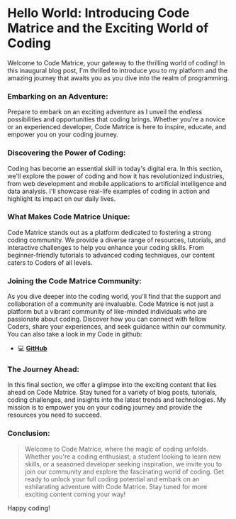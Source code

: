 #  Hello World: Introducing Code Matrice and the Exciting World of Coding


Welcome to Code Matrice, your gateway to the thrilling world of coding! In this inaugural blog post, I'm thrilled to introduce you to my platform and the amazing journey that awaits you as you dive into the realm of programming.
<!--more-->

### Embarking on an Adventure:
Prepare to embark on an exciting adventure as I unveil the endless possibilities and opportunities that coding brings. Whether you're a novice or an experienced developer, Code Matrice is here to inspire, educate, and empower you on your coding journey.

### Discovering the Power of Coding:
Coding has become an essential skill in today's digital era. In this section, we'll explore the power of coding and how it has revolutionized industries, from web development and mobile applications to artificial intelligence and data analysis. I'll showcase real-life examples of coding in action and highlight its impact on our daily lives.

### What Makes Code Matrice Unique:
Code Matrice stands out as a platform dedicated to fostering a strong coding community. We provide a diverse range of resources, tutorials, and interactive challenges to help you enhance your coding skills. From beginner-friendly tutorials to advanced coding techniques, our content caters to Coders of all levels.

### Joining the Code Matrice Community:
As you dive deeper into the coding world, you'll find that the support and collaboration of a community are invaluable. Code Matrice is not just a platform but a vibrant community of like-minded individuals who are passionate about coding. Discover how you can connect with fellow Coders, share your experiences, and seek guidance within our community. You can also take a look in my Code in github: 
  * 💻 [**GitHub**](https://github.com/suyogprasai)

### The Journey Ahead:
In this final section, we offer a glimpse into the exciting content that lies ahead on Code Matrice. Stay tuned for a variety of blog posts, tutorials, coding challenges, and insights into the latest trends and technologies. My mission is to empower you on your coding journey and provide the resources you need to succeed.

### Conclusion:
> Welcome to Code Matrice, where the magic of coding unfolds. Whether you're a coding enthusiast, a student looking to learn new skills, or a seasoned developer seeking inspiration, we invite you to join our community and explore the fascinating world of coding. Get ready to unlock your full coding potential and embark on an exhilarating adventure with Code Matrice. Stay tuned for more exciting content coming your way!

Happy coding!

